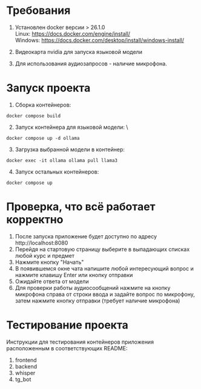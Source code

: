 # Требования
1. Установлен docker версии > 26.1.0 \
Linux: https://docs.docker.com/engine/install/ \
Windows: https://docs.docker.com/desktop/install/windows-install/

2. Видеокарта nvidia для запуска языковой модели

3. Для использования аудиозапросов - наличие микрофона.

# Запуск проекта
1. Сборка контейнеров: 
```
docker compose build
```
2. Запуск контейнера для языковой модели: \
```
docker compose up -d ollama
```
3. Загрузка выбранной модели в контейнер:
```
docker exec -it ollama ollama pull llama3
```
4. Запуск остальных контейнеров:
```
docker compose up
```

# Проверка, что всё работает корректно
1. После запуска приложение будет доступно по адресу http://localhost:8080
2. Перейдя на стартовую страницу выберите в выпадающих списках любой курс и предмет
3. Нажмите кнопку "Начать"
4. В появившемся окне чата напишите любой интересующий вопрос и нажмите клавишу Enter или кнопку отправки
5. Ожидайте ответа от модели
6. Для проверки работы аудиосообщений нажмите на кнопку микрофона справа от строки ввода и задайте вопрос по микрофону, затем нажмите кнопку отправки (требует наличие микрофона)

# Тестирование проекта
Инструкции для тестирования контейнеров приложения расположенным в соответствующих README:
1. frontend
2. backend
3. whisper
4. tg_bot